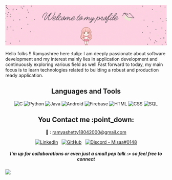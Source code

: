 ![](github-profile-readme/profile-banner.gif)<!-- If you want the template for my gif, email me! -->
<br>
<body>
<div>
Hello folks !! Ramyashree here :tulip: I am deeply passionate about software development and my interest mainly lies in application development and continuously exploring various field as well.Fast forward to today, my main focus is to learn technologies related to building a robust and production ready application.
</div>
<div>

<h2 align="center"> Languages and Tools </h2>
  
<div align="center">
  
![C](https://img.shields.io/badge/-C-ff69b4?&logo=C)
![Python](https://img.shields.io/badge/-Python-ff69b4?&logo=Python)
![Java](https://img.shields.io/badge/-Java-ff69b4?&logo=Java&logoColor=007396)
![Android](https://img.shields.io/badge/-AndroidStudio-ff69b4?&logo=Android)
![Firebase](https://img.shields.io/badge/-Firebase-ff69b4?&logo=Firebase)
![HTML](https://img.shields.io/badge/-HTML-ff69b4?&logo=HTML5)
![CSS](https://img.shields.io/badge/-CSS-ff69b4?&logo=CSS3)
![SQL](https://img.shields.io/badge/-SQL-ff69b4?&logo=MySQL)
  
</div>
  
<h2 align="center"> You Contact me :point_down: </h2>
<div align="center" padding="12px">
  
  
:email: : ramyashetty18042000@gmail.com 
  
 <a href="https://www.linkedin.com/in/ramyashree-shetty/"><img alt="LinkedIn" height="32" width="32" src="https://github.com/peterthehan/peterthehan/blob/25fe7193e0f257bcad641daa7d9af9ff778f2634/assets/linkedin.svg"></a>&nbsp;&nbsp;
  <a href="https://github.com/ramyashreeshetty"><img alt="GitHub" height="32" width="32" src="https://github.com/peterthehan/peterthehan/blob/25fe7193e0f257bcad641daa7d9af9ff778f2634/assets/github.svg"></a>&nbsp;&nbsp;
  <a href="https://discord.gg/6jz4SmUvWm"><img alt="Discord - Misaa#0148" title="Discord - Misaa#0148" height="32" width="32" src="https://github.com/peterthehan/peterthehan/blob/25fe7193e0f257bcad641daa7d9af9ff778f2634/assets/discord.svg"></a>
  
</div>
  
<h5 align="center">I'm up for collaborations or even just a small pep talk :> so feel free to connect </h5>
</body>
  

<a href="https://www.adamalston.com/"><img height="137px" src="https://github-readme-stats.vercel.app/api?username=ramyashreeshetty&hide_title=true&hide_border=true&show_icons=true&include_all_commits=true&count_private=true&line_height=21&text_color=000&icon_color=000&bg_color=0,ea6161,ffc64d,fffc4d,52fa5a&theme=graywhite" />

